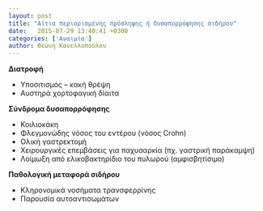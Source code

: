 ```yaml
---
layout: post
title: "Αίτια περιορισμένης πρόσληψης ή δυσαπορρόφησης σιδήρου"
date:   2015-07-29 13:40:41 +0300
categories: ['Αναιμία']
author: Θεώνη Κανελλοπούλου
---
```


 **Διατροφή**
<!--break-->

- Υποσιτισμός – κακή θρέψη 
- Αυστηρά χορτοφαγική δίαιτα

**Σύνδρομα δυσαπορρόφησης**

- Κοιλιοκάκη
- Φλεγμονώδης νόσος του εντέρου (νόσος Crohn)
- Ολική γαστρεκτομή
- Χειρουργικές επεμβάσεις για παχυσαρκία (πχ. γαστρική παράκαμψη)
- Λοίμωξη από ελικοβακτηρίδιο του πυλωρού (αμφισβητίσιμο)

**Παθολογική μεταφορά σιδήρου**

- Κληρονομικά νοσήματα τρανσφερρίνης
- Παρουσία αυτοαντισωμάτων 

